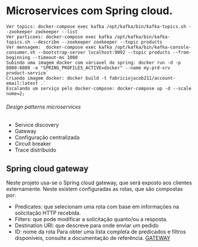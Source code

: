 # Microservices com Spring cloud.

```
Ver topics: docker-compose exec kafka /opt/kafka/bin/kafka-topics.sh --zookeeper zookeeper --list
Ver particoes: docker-compose exec kafka /opt/kafka/bin/kafka-topics.sh --describe --zookeeper zookeeper --topic products
Ver mensagem:  docker-compose exec kafka /opt/kafka/bin/kafka-console-consumer.sh --bootstrap-server localhost:9092 --topic products --from-beginning --timeout-ms 1000
Subindo uma imagem docker com váriavel do spring: docker run -d -p 8080:8080 -e "SPRING_PROFILES_ACTIVE=docker" --name my-prd-srv product-service`
Criando imagem docker: docker build -t fabriciojacob211/account-email:latest .`
Escalando um serviço pelo docker-compose: docker-compose up -d --scale nome=2;
```

###### Design patterns microservices

- Service discovery
- Gateway
- Configuração centralizada
- Circuit breaker
- Trace distribuido

## Spring cloud gateway
Neste projeto usa-se o Spring cloud gateway, que será exposto aos clientes externamente. Neste existem configuradas as rotas, que são compostas por:
* Predicates: que selecionam uma rota com base em informações na solicitação HTTP recebida.
* Filters: que pode modificar a solicitação quanto/ou a resposta.
* Destination URI: que descreve para onde enviar um pedido
* ID: nome da rota
Para obter uma lista completa de predicados e filtros disponíveis, consulte a documentação de referência.
[GATEWAY](https://cloud.spring.io/spring-cloud-gateway/single/spring-cloud-gateway.html)
